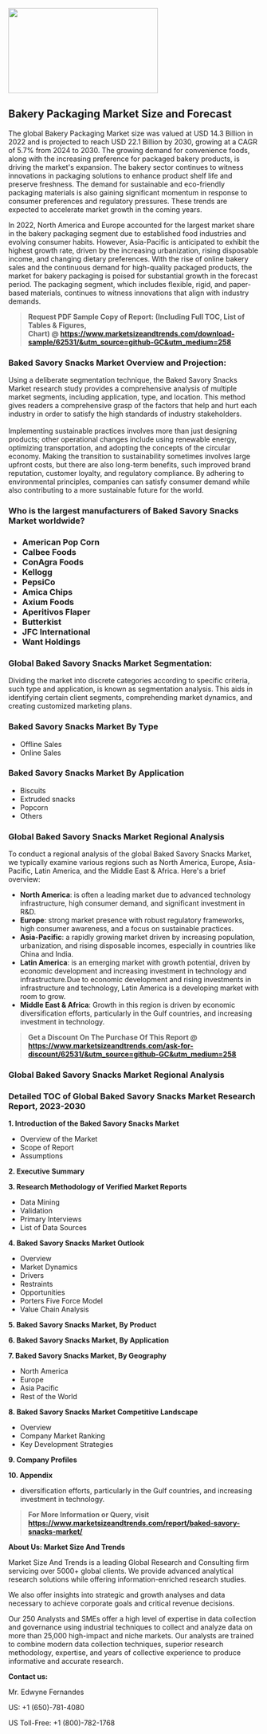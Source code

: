 <p><img class="alignnone size-medium wp-image-20088" src="https://ffe5etoiles.com/wp-content/uploads/2024/12/MST1-300x171.png" alt="" width="300" height="171" /></p><h2>Bakery Packaging Market Size and Forecast</h2><p>The global Bakery Packaging Market size was valued at USD 14.3 Billion in 2022 and is projected to reach USD 22.1 Billion by 2030, growing at a CAGR of 5.7% from 2024 to 2030. The growing demand for convenience foods, along with the increasing preference for packaged bakery products, is driving the market's expansion. The bakery sector continues to witness innovations in packaging solutions to enhance product shelf life and preserve freshness. The demand for sustainable and eco-friendly packaging materials is also gaining significant momentum in response to consumer preferences and regulatory pressures. These trends are expected to accelerate market growth in the coming years.</p><p>In 2022, North America and Europe accounted for the largest market share in the bakery packaging segment due to established food industries and evolving consumer habits. However, Asia-Pacific is anticipated to exhibit the highest growth rate, driven by the increasing urbanization, rising disposable income, and changing dietary preferences. With the rise of online bakery sales and the continuous demand for high-quality packaged products, the market for bakery packaging is poised for substantial growth in the forecast period. The packaging segment, which includes flexible, rigid, and paper-based materials, continues to witness innovations that align with industry demands.</p></p><blockquote id="" class=""><strong>Request PDF Sample Copy of Report: (Including Full TOC, List of Tables &amp; Figures, Chart)&nbsp;@&nbsp;<strong><a href="https://www.marketsizeandtrends.com/download-sample/62531/&utm_source=github-GC&utm_medium=258" target="_blank">https://www.marketsizeandtrends.com/download-sample/62531/&utm_source=github-GC&utm_medium=258</a></strong></strong></blockquote><h3 id="" class="">Baked Savory Snacks Market&nbsp;Overview and Projection:</h3><p id="" class="">Using a deliberate segmentation technique, the Baked Savory Snacks Market research study provides a comprehensive analysis of multiple market segments, including application, type, and location. This method gives readers a comprehensive grasp of the factors that help and hurt each industry in order to satisfy the high standards of industry stakeholders. <br /> <br />Implementing sustainable practices involves more than just designing products; other operational changes include using renewable energy, optimizing transportation, and adopting the concepts of the circular economy. Making the transition to sustainability sometimes involves large upfront costs, but there are also long-term benefits, such improved brand reputation, customer loyalty, and regulatory compliance. By adhering to environmental principles, companies can satisfy consumer demand while also contributing to a more sustainable future for the world.</p><h3 id="" class="">Who is the largest manufacturers of&nbsp;Baked Savory Snacks Market worldwide?</h3><h3 class=""><p><ul><li>American Pop Corn </li><li> Calbee Foods </li><li> ConAgra Foods </li><li> Kellogg </li><li> PepsiCo </li><li> Amica Chips </li><li> Axium Foods </li><li> Aperitivos Flaper </li><li> Butterkist </li><li> JFC International </li><li> Want Holdings</li></ul></p></h3><h3 id="" class="">Global&nbsp;Baked Savory Snacks Market Segmentation:</h3><p id="" class="">Dividing the market into discrete categories according to specific criteria, such type and application, is known as segmentation analysis. This aids in identifying certain client segments, comprehending market dynamics, and creating customized marketing plans.</p><h3 id="" class="">Baked Savory Snacks Market&nbsp;By Type</h3><p><p><ul><li>Offline Sales</li><li> Online Sales</p></li></ul></p></p><h3 id="" class="">Baked Savory Snacks Market&nbsp;By Application</h3><p class=""><p><ul><li>Biscuits</li><li> Extruded snacks</li><li> Popcorn</li><li> Others</li></ul></p></p><h3 id="" class="">Global Baked Savory Snacks Market Regional Analysis</h3><p id="" class="">To conduct a regional analysis of the global Baked Savory Snacks Market, we typically examine various regions such as North America, Europe, Asia-Pacific, Latin America, and the Middle East &amp; Africa. Here's a brief overview:</p><ul><li><strong>North America</strong>: is often a leading market due to advanced technology infrastructure, high consumer demand, and significant investment in R&amp;D.</li><li><strong>Europe</strong>: strong market presence with robust regulatory frameworks, high consumer awareness, and a focus on sustainable practices.</li><li><strong>Asia-Pacific</strong>: a rapidly growing market driven by increasing population, urbanization, and rising disposable incomes, especially in countries like China and India.</li><li><strong>Latin America</strong>: is an emerging market with growth potential, driven by economic development and increasing investment in technology and infrastructure.Due to economic development and rising investments in infrastructure and technology, Latin America is a developing market with room to grow.</li><li><strong>Middle East &amp; Africa</strong>: Growth in this region is driven by economic diversification efforts, particularly in the Gulf countries, and increasing investment in technology.</li></ul><blockquote id="" class=""><strong>Get a Discount On The Purchase Of This Report @ <strong><a href="https://www.marketsizeandtrends.com/ask-for-discount/62531/&utm_source=github-GC&utm_medium=258" target="_blank">https://www.marketsizeandtrends.com/ask-for-discount/62531/&utm_source=github-GC&utm_medium=258</a></strong></strong></blockquote><h3 id="" class="">Global Baked Savory Snacks Market Regional Analysis</h3><h3 id="" class="">Detailed TOC of Global Baked Savory Snacks Market Research Report, 2023-2030</h3><p id="" class=""><strong>1. Introduction of the Baked Savory Snacks Market</strong></p><ul><li>Overview of the Market</li><li>Scope of Report</li><li>Assumptions</li></ul><p id="" class=""><strong>2. Executive Summary</strong></p><p id="" class=""><strong>3. Research Methodology of Verified Market Reports</strong></p><ul><li>Data Mining</li><li>Validation</li><li>Primary Interviews</li><li>List of Data Sources</li></ul><p id="" class=""><strong>4. Baked Savory Snacks Market Outlook</strong></p><ul><li>Overview</li><li>Market Dynamics</li><li>Drivers</li><li>Restraints</li><li>Opportunities</li><li>Porters Five Force Model</li><li>Value Chain Analysis</li></ul><p id="" class=""><strong>5. Baked Savory Snacks Market, By Product</strong></p><p id="" class=""><strong>6. Baked Savory Snacks Market, By Application</strong></p><p id="" class=""><strong>7. Baked Savory Snacks Market, By Geography</strong></p><ul><li>North America</li><li>Europe</li><li>Asia Pacific</li><li>Rest of the World</li></ul><p id="" class=""><strong>8. Baked Savory Snacks Market Competitive Landscape</strong></p><ul><li>Overview</li><li>Company Market Ranking</li><li>Key Development Strategies</li></ul><p id="" class=""><strong>9. Company Profiles</strong></p><p id="" class=""><strong>10. Appendix</strong></p><ul><li>diversification efforts, particularly in the Gulf countries, and increasing investment in technology.</li></ul><blockquote id="" class=""><strong>For More Information or Query, visit <strong><strong><a href="https://www.marketsizeandtrends.com/report/baked-savory-snacks-market/" target="_blank">https://www.marketsizeandtrends.com/report/baked-savory-snacks-market/</a></strong></strong></strong></blockquote><p id="" class=""><strong>About Us: Market Size And Trends</strong></p><p id="" class="">Market Size And Trends is a leading Global Research and Consulting firm servicing over 5000+ global clients. We provide advanced analytical research solutions while offering information-enriched research studies.</p><p id="" class="">We also offer insights into strategic and growth analyses and data necessary to achieve corporate goals and critical revenue decisions.</p><p id="" class="">Our 250 Analysts and SMEs offer a high level of expertise in data collection and governance using industrial techniques to collect and analyze data on more than 25,000 high-impact and niche markets. Our analysts are trained to combine modern data collection techniques, superior research methodology, expertise, and years of collective experience to produce informative and accurate research.</p><p id="" class=""><strong>Contact us:</strong></p><p id="" class="">Mr. Edwyne Fernandes</p><p id="" class="">US: +1 (650)-781-4080</p><p id="" class="">US Toll-Free: +1 (800)-782-1768</p>
